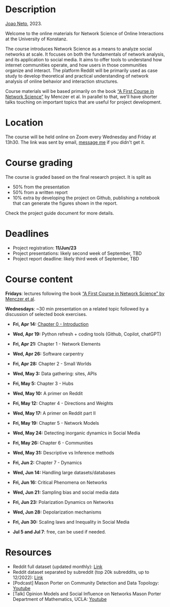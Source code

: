 # Description

[Joao Neto](http://joaopn.github.io), 2023.

Welcome to the online materials for Network Science of Online Interactions at the University of Konstanz.

The course introduces Network Science as a means to analyze social networks at scale. It focuses on both the fundamentals of network analysis, and its application to social media. It aims to offer tools to understand how internet communities operate, and how users in those communities organize and interact. The platform Reddit will be primarily used as case study to develop theoretical and practical understanding of network analysis of online behavior and interaction structures.

Course materials will be based primarily on the book [“A First Course in Network Science”](https://cambridgeuniversitypress.github.io/FirstCourseNetworkScience/) by Menczer et al. In parallel to that, we'll have shorter talks touching on important topics that are useful for project development. 

# Location

The course will be held online on Zoom every Wednesday and Friday at 13h30. The link was sent by email, [message me](mailto:joao.pinheiro-neto@uni-konstanz.de) if you didn't get it.

# Course grading

The course is graded based on the final research project. It is split as
- 50% from the presentation
- 50% from a written report
- 10% extra by developing the project on Github,  publishing a notebook that can generate the figures shown in the report.

Check the project guide document for more details.

# Deadlines

- Project registration: **11/Jun/23**
- Project presentations: likely second week of September, TBD
- Project report deadline: likely third week of September, TBD

# Course content

**Fridays**: lectures following the book [“A First Course in Network Science” by Menczer et al](https://cambridgeuniversitypress.github.io/FirstCourseNetworkScience/).

**Wednesdays**: ~30 min presentation on a related topic followed by a discussion of selected book exercises.

- **Fri, Apr 14:** [Chapter 0 - Introduction](https://github.com/joaopn/teaching_networks_2023/raw/main/lectures/lecture_0.pdf)

- **Wed, Apr 19:** Python refresh + coding tools (Github, Copilot, chatGPT)

- **Fri, Apr 21:** Chapter 1 - Network Elements

- **Wed, Apr 26:** Software carpentry

- **Fri, Apr 28:** Chapter 2 - Small Worlds

- **Wed, May 3:** Data gathering: sites, APIs 

- **Fri, May 5:** Chapter 3 - Hubs

- **Wed, May 10:** A primer on Reddit

- **Fri, May 12:** Chapter 4 - Directions and Weights

- **Wed, May 17:** A primer on Reddit part II

- **Fri, May 19:** Chapter 5 - Network Models

- **Wed, May 24:** Detecting inorganic dynamics in Social Media

- **Fri, May 26:** Chapter 6 - Communities

- **Wed, May 31:** Descriptive vs Inference methods

- **Fri, Jun 2:** Chapter 7 - Dynamics

- **Wed, Jun 14:** Handling large datasets/databases 

- **Fri, Jun 16:** Critical Phenomena on Networks

- **Wed, Jun 21:** Sampling bias and social media data

- **Fri, Jun 23:** Polarization Dynamics on Networks

- **Wed, Jun 28:** Depolarization mechanisms

- **Fri, Jun 30:** Scaling laws and Inequality in Social Media

- **Jul 5 and Jul 7**: free, can be used if needed.

# Resources

- Reddit full dataset (updated monthly): [Link](https://files.pushshift.io/reddit/)
- Reddit dataset separated by subreddit (top 20k subreddits, up to 12/2022): [Link](https://academictorrents.com/details/c398a571976c78d346c325bd75c47b82edf6124e)
- [Podcast] Mason Porter on Community Detection and Data Topology: [Youtube](https://www.youtube.com/watch?v=mkh3oX3fRXk)
- [Talk] Opinion Models and Social Influence on Networks Mason Porter Department of Mathematics, UCLA: [Youtube](https://www.youtube.com/watch?v=pYXf1-_4ozo)